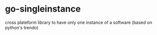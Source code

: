 # go-singleinstance
cross plateform library to have only one instance of a software (based on python's trendo)

